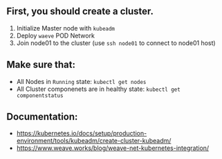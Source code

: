 ## First, you should create a cluster.
1. Initialize Master node with `kubeadm`
2. Deploy `waeve` POD Network
3. Join node01 to the cluster (use `ssh node01` to connect to node01 host)

## Make sure that:
- All Nodes in `Running` state: `kubectl get nodes`
- All Cluster componenets are in healthy state: `kubectl get componentstatus`

## Documentation:
- https://kubernetes.io/docs/setup/production-environment/tools/kubeadm/create-cluster-kubeadm/
- https://www.weave.works/blog/weave-net-kubernetes-integration/